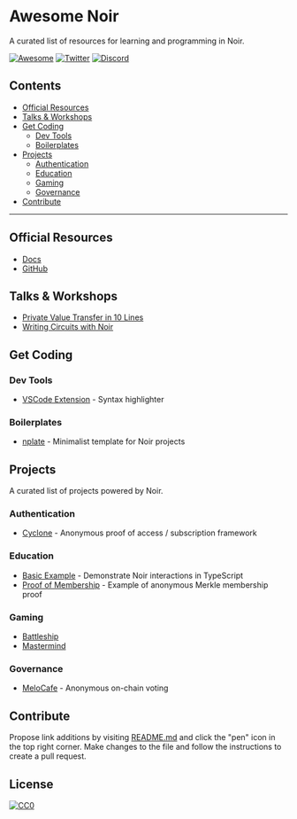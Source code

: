 # Awesome Noir

A curated list of resources for learning and programming in Noir.

[![Awesome](https://awesome.re/badge-flat.svg)](https://awesome.re)
[![Twitter](https://img.shields.io/twitter/url/https/twitter.com/Aztec.svg?style=social&label=Follow%20%40Aztec)](https://twitter.com/aztecnetwork)
[![Discord](https://img.shields.io/discord/563037431604183070?logo=discord)](https://discord.gg/aztec)

## Contents

- [Official Resources](#official-resources)
- [Talks & Workshops](#talks--workshops)
- [Get Coding](#get-coding)
  - [Dev Tools](#dev-tools)
  - [Boilerplates](#boilerplates)
- [Projects](#projects)
  - [Authentication](#authentication)
  - [Education](#education)
  - [Gaming](#gaming)
  - [Governance](#governance)
- [Contribute](#contribute)

---

## Official Resources

- [Docs](https://noir-lang.github.io/book)
- [GitHub](https://github.com/noir-lang/noir)

## Talks & Workshops

- [Private Value Transfer in 10 Lines](https://www.youtube.com/watch?v=wYqqXas8_O4)
- [Writing Circuits with Noir](https://www.youtube.com/watch?v=I5M8LhOECpM&t=2879s)

## Get Coding

### Dev Tools

- [VSCode Extension](https://marketplace.visualstudio.com/items?itemName=noir-lang.noir-programming-language-syntax-highlighter) - Syntax highlighter

### Boilerplates

- [nplate](https://github.com/whitenois3/nplate) - Minimalist template for Noir projects

## Projects

A curated list of projects powered by Noir.

### Authentication

- [Cyclone](https://github.com/TalDerei/cyclone) - Anonymous proof of access / subscription framework

### Education

- [Basic Example](https://github.com/vezenovm/basic_mul_noir_example) - Demonstrate Noir interactions in TypeScript
- [Proof of Membership](https://github.com/vezenovm/simple_shield) - Example of anonymous Merkle membership proof

### Gaming

- [Battleship](https://github.com/snjax/zkships)
- [Mastermind](https://github.com/vezenovm/mastermind-noir)

### Governance

- [MeloCafe](https://github.com/MeloCafe) - Anonymous on-chain voting

## Contribute

Propose link additions by visiting [README.md](./README.md) and click the "pen" icon in the top right corner. Make changes to the file and follow the instructions to create a pull request.

## License

[![CC0](https://licensebuttons.net/p/zero/1.0/88x31.png)](https://creativecommons.org/publicdomain/zero/1.0/)
